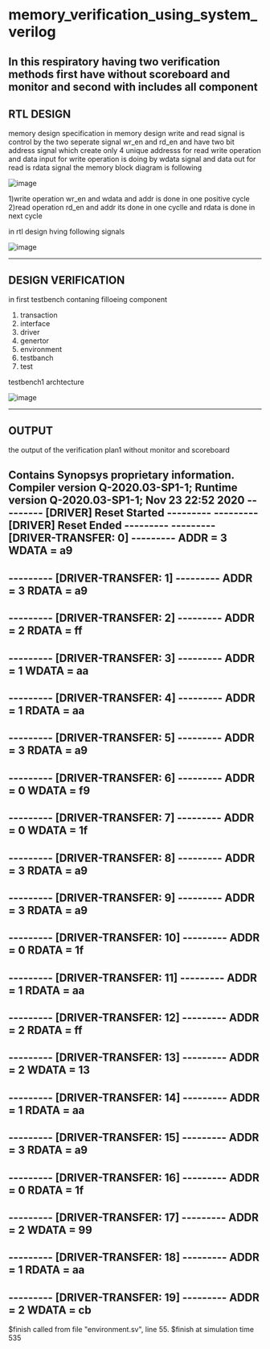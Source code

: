 # memory_verification_using_system_verilog
In this respiratory having two verification methods first have without scoreboard and monitor and second with includes all component
---------------------------------------------------------------------------------------------------------------------------------------------------------------------------------
RTL DESIGN
---------------------------------------------------------------------------------------------------------------------------------------------------------------------------------
memory design specification
in memory design write and read signal is control by the two seperate signal wr_en and rd_en and have two bit address signal which create only  4 unique addresss for read write operation and data input for write operation is doing by wdata signal and data out  for read is rdata signal the memory block diagram is following

![image](https://user-images.githubusercontent.com/72481400/100048173-3eb59300-2e3a-11eb-9aaa-4843f6a6d437.png)

1)write operation
wr_en and wdata and addr  is done in one positive cycle
2)read operation
rd_en and addr its done in one cyclle and rdata is done in next cycle

in rtl design hving following signals 

![image](https://user-images.githubusercontent.com/72481400/100047895-90a9e900-2e39-11eb-94b2-f571c0ebd4e8.png)

---------------------------------------------------------------------------------------------------------------------------------------------------------------------------------
DESIGN VERIFICATION
---------------------------------------------------------------------------------------------------------------------------------------------------------------------------------
in first testbench contaning filloeing component
1) transaction
2) interface
3) driver
4) genertor
5) environment
6) testbanch
7) test

testbench1 archtecture

![image](https://user-images.githubusercontent.com/72481400/100047204-e382a100-2e37-11eb-945c-e6aca0c99e60.png)

---------------------------------------------------------------------------------------------------------------------------------------------------------------------------------
OUTPUT
---------------------------------------------------------------------------------------------------------------------------------------------------------------------------------
 
 the output of the verification plan1 without monitor and scoreboard 
 
 Contains Synopsys proprietary information.
Compiler version Q-2020.03-SP1-1; Runtime version Q-2020.03-SP1-1;  Nov 23 22:52 2020
--------- [DRIVER] Reset Started ---------
--------- [DRIVER] Reset Ended ---------
--------- [DRIVER-TRANSFER: 0] ---------
	ADDR = 3 	WDATA = a9
-----------------------------------------
--------- [DRIVER-TRANSFER: 1] ---------
	ADDR = 3 	RDATA = a9
-----------------------------------------
--------- [DRIVER-TRANSFER: 2] ---------
	ADDR = 2 	RDATA = ff
-----------------------------------------
--------- [DRIVER-TRANSFER: 3] ---------
	ADDR = 1 	WDATA = aa
-----------------------------------------
--------- [DRIVER-TRANSFER: 4] ---------
	ADDR = 1 	RDATA = aa
-----------------------------------------
--------- [DRIVER-TRANSFER: 5] ---------
	ADDR = 3 	RDATA = a9
-----------------------------------------
--------- [DRIVER-TRANSFER: 6] ---------
	ADDR = 0 	WDATA = f9
-----------------------------------------
--------- [DRIVER-TRANSFER: 7] ---------
	ADDR = 0 	WDATA = 1f
-----------------------------------------
--------- [DRIVER-TRANSFER: 8] ---------
	ADDR = 3 	RDATA = a9
-----------------------------------------
--------- [DRIVER-TRANSFER: 9] ---------
	ADDR = 3 	RDATA = a9
-----------------------------------------
--------- [DRIVER-TRANSFER: 10] ---------
	ADDR = 0 	RDATA = 1f
-----------------------------------------
--------- [DRIVER-TRANSFER: 11] ---------
	ADDR = 1 	RDATA = aa
-----------------------------------------
--------- [DRIVER-TRANSFER: 12] ---------
	ADDR = 2 	RDATA = ff
-----------------------------------------
--------- [DRIVER-TRANSFER: 13] ---------
	ADDR = 2 	WDATA = 13
-----------------------------------------
--------- [DRIVER-TRANSFER: 14] ---------
	ADDR = 1 	RDATA = aa
-----------------------------------------
--------- [DRIVER-TRANSFER: 15] ---------
	ADDR = 3 	RDATA = a9
-----------------------------------------
--------- [DRIVER-TRANSFER: 16] ---------
	ADDR = 0 	RDATA = 1f
-----------------------------------------
--------- [DRIVER-TRANSFER: 17] ---------
	ADDR = 2 	WDATA = 99
-----------------------------------------
--------- [DRIVER-TRANSFER: 18] ---------
	ADDR = 1 	RDATA = aa
-----------------------------------------
--------- [DRIVER-TRANSFER: 19] ---------
	ADDR = 2 	WDATA = cb
-----------------------------------------
$finish called from file "environment.sv", line 55.
$finish at simulation time                  535
